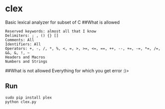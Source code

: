 # clex
Basic lexical analyzer for subset of C 
##What is allowed

    Reserved keywords: almost all that I know
    Delimiters: ; , () {} []
    Comments: All
    Identifiers: All
    Operators: +, -, /, *, %, <, =, >, >=, <=, ==, ++, --, +=, -=, *=, /=, &&, &, !, ~
    Headers and Macros
    Numbers and Strings
    

##What is not allowed
    Everything for which you get error :)>
    
## Run
    sudo pip install plex
    python clex.py
    
